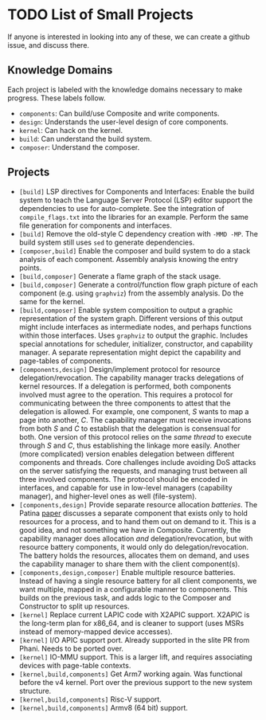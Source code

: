 # TODO List of Small Projects

If anyone is interested in looking into any of these, we can create a github issue, and discuss there.

## Knowledge Domains

Each project is labeled with the knowledge domains necessary to make progress.
These labels follow.

- `components`: Can build/use Composite and write components.
- `design`: Understands the user-level design of core components.
- `kernel`: Can hack on the kernel.
- `build`: Can understand the build system.
- `composer`: Understand the composer.

## Projects

- `[build]` LSP directives for Components and Interfaces:
	Enable the build system to teach the Language Server Protocol (LSP) editor support the dependencies to use for auto-complete.
	See the integration of `compile_flags.txt` into the libraries for an example.
    Perform the same file generation for components and interfaces.
- `[build]` Remove the old-style C dependency creation with `-MMD -MP`.
	The build system still uses `sed` to generate dependencies.
- `[composer,build]` Enable the composer and build system to do a stack analysis of each component.
	Assembly analysis knowing the entry points.
- `[build,composer]` Generate a flame graph of the stack usage.
- `[build,composer]` Generate a control/function flow graph picture of each component (e.g. using `graphviz`) from the assembly analysis.
	Do the same for the kernel.
- `[build,composer]` Enable system composition to output a graphic representation of the system graph.
	Different versions of this output might include interfaces as intermediate nodes, and perhaps functions within those interfaces.
	Uses `graphviz` to output the graphic.
	Includes special annotations for scheduler, initializer, constructor, and capability manager.
	A separate representation might depict the capability and page-tables of components.
- `[components,design]` Design/implement protocol for resource delegation/revocation.
	The capability manager tracks delegations of kernel resources.
	If a delegation is performed, both components involved must agree to the operation.
	This requires a protocol for communicating between the three components to attest that the delegation is allowed.
	For example, one component, *S* wants to map a page into another, *C*.
	The capability manager must receive invocations from both *S* and *C* to establish that the delegation is consensual for both.
	One version of this protocol relies on the *same thread* to execute through *S* and *C*, thus establishing the linkage more easily.
	Another (more complicated) version enables delegation between different components and threads.
	Core challenges include avoiding DoS attacks on the server satisfying the requests, and managing trust between all three involved components.
	The protocol should be encoded in interfaces, and capable for use in low-level managers (capability manager), and higher-level ones as well (file-system).
- `[components,design]` Provide separate resource allocation *batteries*.
	The Patina [paper](https://www2.seas.gwu.edu/~gparmer/publications/rtas21patina.pdf) discusses a separate component that exists only to hold resources for a process, and to hand them out on demand to it.
	This is a good idea, and not something we have in Composite.
	Currently, the capability manager does allocation *and* delegation/revocation, but with resource battery components, it would only do delegation/revocation.
	The battery holds the resources, allocates them on demand, and uses the capability manager to share them with the client component(s).
- `[components,design,composer]` Enable multiple resource batteries.
	Instead of having a single resource battery for all client components, we want multiple, mapped in a configurable manner to components.
	This builds on the previous task, and adds logic to the Composer and Constructor to split up resources.
- `[kernel]` Replace current LAPIC code with X2APIC support.
	X2APIC is the long-term plan for x86_64, and is cleaner to support (uses MSRs instead of memory-mapped device accesses).
- `[kernel]` I/O APIC support port.
	Already supported in the slite PR from Phani.
	Needs to be ported over.
- `[kernel]` IO-MMU support.
	This is a larger lift, and requires associating devices with page-table contexts.
- `[kernel,build,components]` Get Arm7 working again.
	Was functional before the v4 kernel.
	Port over the previous support to the new system structure.
- `[kernel,build,components]` Risc-V support.
- `[kernel,build,components]` Armv8 (64 bit) support.
